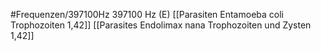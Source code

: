 #Frequenzen/397100Hz
397100 Hz (E)
[[Parasiten Entamoeba coli Trophozoiten 1,42]]
[[Parasites Endolimax nana Trophozoiten und Zysten 1,42]]